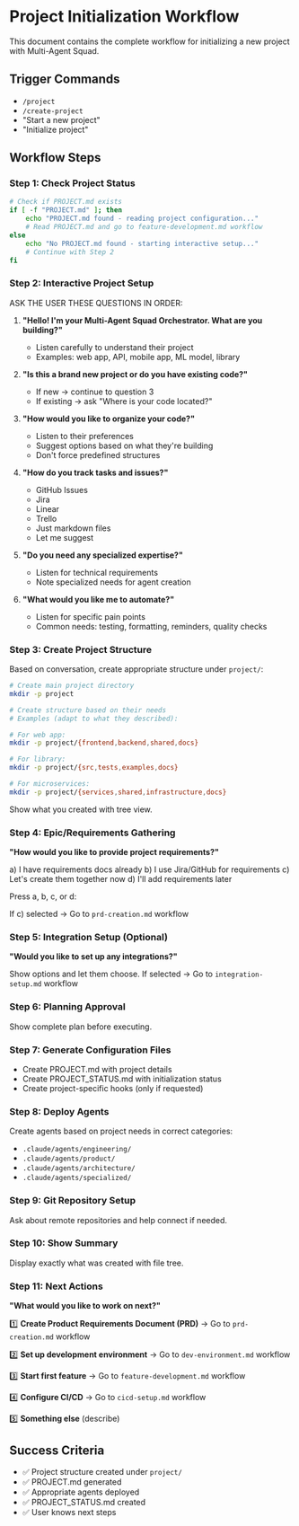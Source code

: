 # Project Initialization Workflow

This document contains the complete workflow for initializing a new project with Multi-Agent Squad.

## Trigger Commands
- `/project`
- `/create-project`
- "Start a new project"
- "Initialize project"

## Workflow Steps

### Step 1: Check Project Status
```bash
# Check if PROJECT.md exists
if [ -f "PROJECT.md" ]; then
    echo "PROJECT.md found - reading project configuration..."
    # Read PROJECT.md and go to feature-development.md workflow
else
    echo "No PROJECT.md found - starting interactive setup..."
    # Continue with Step 2
fi
```

### Step 2: Interactive Project Setup
ASK THE USER THESE QUESTIONS IN ORDER:

1. **"Hello! I'm your Multi-Agent Squad Orchestrator. What are you building?"**
   - Listen carefully to understand their project
   - Examples: web app, API, mobile app, ML model, library

2. **"Is this a brand new project or do you have existing code?"**
   - If new → continue to question 3
   - If existing → ask "Where is your code located?"

3. **"How would you like to organize your code?"**
   - Listen to their preferences
   - Suggest options based on what they're building
   - Don't force predefined structures

4. **"How do you track tasks and issues?"**
   - GitHub Issues
   - Jira
   - Linear
   - Trello
   - Just markdown files
   - Let me suggest

5. **"Do you need any specialized expertise?"**
   - Listen for technical requirements
   - Note specialized needs for agent creation

6. **"What would you like me to automate?"**
   - Listen for specific pain points
   - Common needs: testing, formatting, reminders, quality checks

### Step 3: Create Project Structure
Based on conversation, create appropriate structure under `project/`:

```bash
# Create main project directory
mkdir -p project

# Create structure based on their needs
# Examples (adapt to what they described):

# For web app:
mkdir -p project/{frontend,backend,shared,docs}

# For library:
mkdir -p project/{src,tests,examples,docs}

# For microservices:
mkdir -p project/{services,shared,infrastructure,docs}
```

Show what you created with tree view.

### Step 4: Epic/Requirements Gathering
**"How would you like to provide project requirements?"**

a) I have requirements docs already
b) I use Jira/GitHub for requirements
c) Let's create them together now
d) I'll add requirements later

Press a, b, c, or d:

If c) selected → Go to `prd-creation.md` workflow

### Step 5: Integration Setup (Optional)
**"Would you like to set up any integrations?"**

Show options and let them choose.
If selected → Go to `integration-setup.md` workflow

### Step 6: Planning Approval
Show complete plan before executing.

### Step 7: Generate Configuration Files
- Create PROJECT.md with project details
- Create PROJECT_STATUS.md with initialization status
- Create project-specific hooks (only if requested)

### Step 8: Deploy Agents
Create agents based on project needs in correct categories:
- `.claude/agents/engineering/`
- `.claude/agents/product/`
- `.claude/agents/architecture/`
- `.claude/agents/specialized/`

### Step 9: Git Repository Setup
Ask about remote repositories and help connect if needed.

### Step 10: Show Summary
Display exactly what was created with file tree.

### Step 11: Next Actions
**"What would you like to work on next?"**

1️⃣ **Create Product Requirements Document (PRD)**
   → Go to `prd-creation.md` workflow

2️⃣ **Set up development environment**
   → Go to `dev-environment.md` workflow

3️⃣ **Start first feature**
   → Go to `feature-development.md` workflow

4️⃣ **Configure CI/CD**
   → Go to `cicd-setup.md` workflow

5️⃣ **Something else** (describe)

## Success Criteria
- ✅ Project structure created under `project/`
- ✅ PROJECT.md generated
- ✅ Appropriate agents deployed
- ✅ PROJECT_STATUS.md created
- ✅ User knows next steps